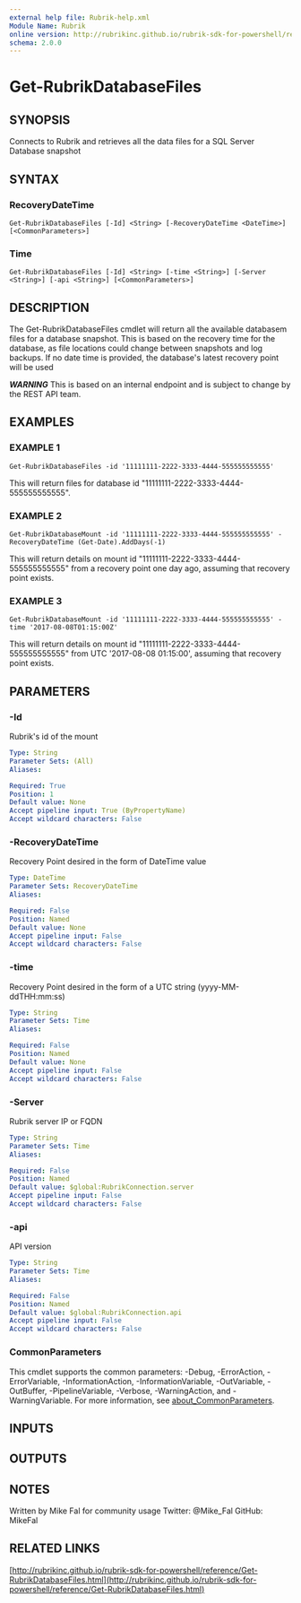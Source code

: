 ```yaml
---
external help file: Rubrik-help.xml
Module Name: Rubrik
online version: http://rubrikinc.github.io/rubrik-sdk-for-powershell/reference/Get-RubrikDatabaseFiles.html
schema: 2.0.0
---
```


# Get-RubrikDatabaseFiles

## SYNOPSIS
Connects to Rubrik and retrieves all the data files for a SQL Server Database snapshot

## SYNTAX

### RecoveryDateTime
```
Get-RubrikDatabaseFiles [-Id] <String> [-RecoveryDateTime <DateTime>] [<CommonParameters>]
```

### Time
```
Get-RubrikDatabaseFiles [-Id] <String> [-time <String>] [-Server <String>] [-api <String>] [<CommonParameters>]
```

## DESCRIPTION
The Get-RubrikDatabaseFiles cmdlet will return all the available databasem files for a database 
snapshot.
This is based on the recovery time for the database, as file locations could change
between snapshots and log backups.
If no date time is provided, the database's latest recovery
point will be used

***WARNING***
This is based on an internal endpoint and is subject to change by the REST API team.

## EXAMPLES

### EXAMPLE 1
```
Get-RubrikDatabaseFiles -id '11111111-2222-3333-4444-555555555555'
```

This will return files for database id  "11111111-2222-3333-4444-555555555555".

### EXAMPLE 2
```
Get-RubrikDatabaseMount -id '11111111-2222-3333-4444-555555555555' -RecoveryDateTime (Get-Date).AddDays(-1)
```

This will return details on mount id "11111111-2222-3333-4444-555555555555" from a recovery point one day ago, assuming that recovery point exists.

### EXAMPLE 3
```
Get-RubrikDatabaseMount -id '11111111-2222-3333-4444-555555555555' -time '2017-08-08T01:15:00Z'
```

This will return details on mount id "11111111-2222-3333-4444-555555555555" from UTC '2017-08-08 01:15:00', assuming that recovery point exists.

## PARAMETERS

### -Id
Rubrik's id of the mount

```yaml
Type: String
Parameter Sets: (All)
Aliases:

Required: True
Position: 1
Default value: None
Accept pipeline input: True (ByPropertyName)
Accept wildcard characters: False
```

### -RecoveryDateTime
Recovery Point desired in the form of DateTime value

```yaml
Type: DateTime
Parameter Sets: RecoveryDateTime
Aliases:

Required: False
Position: Named
Default value: None
Accept pipeline input: False
Accept wildcard characters: False
```

### -time
Recovery Point desired in the form of a UTC string (yyyy-MM-ddTHH:mm:ss)

```yaml
Type: String
Parameter Sets: Time
Aliases:

Required: False
Position: Named
Default value: None
Accept pipeline input: False
Accept wildcard characters: False
```

### -Server
Rubrik server IP or FQDN

```yaml
Type: String
Parameter Sets: Time
Aliases:

Required: False
Position: Named
Default value: $global:RubrikConnection.server
Accept pipeline input: False
Accept wildcard characters: False
```

### -api
API version

```yaml
Type: String
Parameter Sets: Time
Aliases:

Required: False
Position: Named
Default value: $global:RubrikConnection.api
Accept pipeline input: False
Accept wildcard characters: False
```

### CommonParameters
This cmdlet supports the common parameters: -Debug, -ErrorAction, -ErrorVariable, -InformationAction, -InformationVariable, -OutVariable, -OutBuffer, -PipelineVariable, -Verbose, -WarningAction, and -WarningVariable. For more information, see [about_CommonParameters](http://go.microsoft.com/fwlink/?LinkID=113216).

## INPUTS

## OUTPUTS

## NOTES
Written by Mike Fal for community usage
Twitter: @Mike_Fal
GitHub: MikeFal

## RELATED LINKS

[http://rubrikinc.github.io/rubrik-sdk-for-powershell/reference/Get-RubrikDatabaseFiles.html](http://rubrikinc.github.io/rubrik-sdk-for-powershell/reference/Get-RubrikDatabaseFiles.html)

